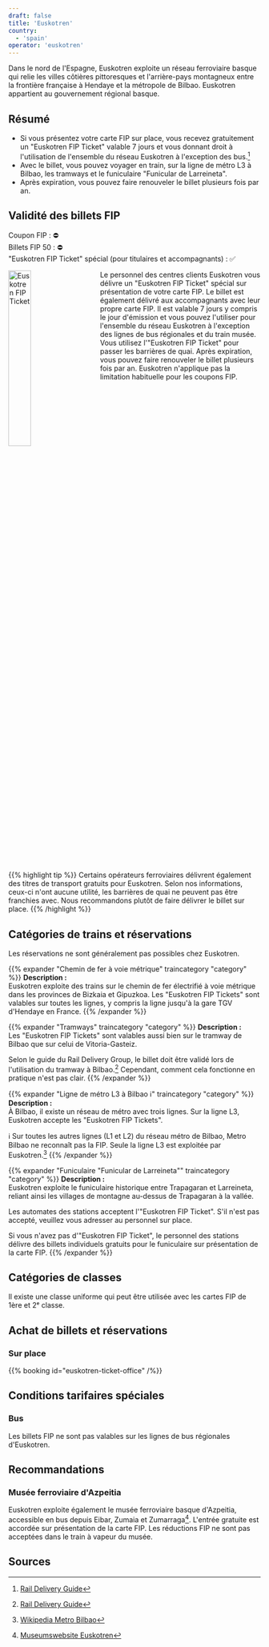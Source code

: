 ```yaml
---
draft: false
title: 'Euskotren'
country:
  - 'spain'
operator: 'euskotren'
---
```


Dans le nord de l'Espagne, Euskotren exploite un réseau ferroviaire basque qui relie les villes côtières pittoresques et l'arrière-pays montagneux entre la frontière française à Hendaye et la métropole de Bilbao. Euskotren appartient au gouvernement régional basque.

## Résumé

- Si vous présentez votre carte FIP sur place, vous recevez gratuitement un "Euskotren FIP Ticket" valable 7 jours et vous donnant droit à l'utilisation de l'ensemble du réseau Euskotren à l'exception des bus.[^1]
- Avec le billet, vous pouvez voyager en train, sur la ligne de métro L3 à Bilbao, les tramways et le funiculaire "Funicular de Larreineta".
- Après expiration, vous pouvez faire renouveler le billet plusieurs fois par an.

## Validité des billets FIP

Coupon FIP : ⛔ \
Billets FIP 50 : ⛔ \
"Euskotren FIP Ticket" spécial (pour titulaires et accompagnants) : ✅

<!-- TODO: Replace with markdown image and find ways to customize width -->
<img src="/en/operator/euskotren/images/euskotren_fip_ticket.webp" alt="Euskotren FIP Ticket" style="width: 30%; float: left; margin-right: 2rem; margin-bottom: 1rem">
Le personnel des centres clients Euskotren vous délivre un "Euskotren FIP Ticket" spécial sur présentation de votre carte FIP.
Le billet est également délivré aux accompagnants avec leur propre carte FIP. Il est valable 7 jours y compris le jour d'émission et vous pouvez l'utiliser pour l'ensemble du réseau Euskotren à l'exception des lignes de bus régionales et du train musée.
Vous utilisez l'"Euskotren FIP Ticket" pour passer les barrières de quai. Après expiration, vous pouvez faire renouveler le billet plusieurs fois par an. Euskotren n'applique pas la limitation habituelle pour les coupons FIP.

<br style="clear:both" />

{{% highlight tip %}}
Certains opérateurs ferroviaires délivrent également des titres de transport gratuits pour Euskotren. Selon nos informations, ceux-ci n'ont aucune utilité, les barrières de quai ne peuvent pas être franchies avec. Nous recommandons plutôt de faire délivrer le billet sur place.
{{% /highlight %}}

## Catégories de trains et réservations

Les réservations ne sont généralement pas possibles chez Euskotren.

{{% expander "Chemin de fer à voie métrique" traincategory "category" %}}
**Description :** \
Euskotren exploite des trains sur le chemin de fer électrifié à voie métrique dans les provinces de Bizkaia et Gipuzkoa. Les "Euskotren FIP Tickets" sont valables sur toutes les lignes, y compris la ligne jusqu'à la gare TGV d'Hendaye en France.
{{% /expander %}}

{{% expander "Tramways" traincategory "category" %}}
**Description :** \
Les "Euskotren FIP Tickets" sont valables aussi bien sur le tramway de Bilbao que sur celui de Vitoria-Gasteiz.

Selon le guide du Rail Delivery Group, le billet doit être validé lors de l'utilisation du tramway à Bilbao.[^1] Cependant, comment cela fonctionne en pratique n'est pas clair.
{{% /expander %}}

{{% expander "Ligne de métro L3 à Bilbao ℹ️" traincategory "category" %}}
**Description :** \
À Bilbao, il existe un réseau de métro avec trois lignes. Sur la ligne L3, Euskotren accepte les "Euskotren FIP Tickets".

ℹ️ Sur toutes les autres lignes (L1 et L2) du réseau métro de Bilbao, Metro Bilbao ne reconnaît pas la FIP. Seule la ligne L3 est exploitée par Euskotren.[^3]
{{% /expander %}}

{{% expander "Funiculaire \"Funicular de Larreineta\"" traincategory "category" %}}
**Description :** \
Euskotren exploite le funiculaire historique entre Trapagaran et Larreineta, reliant ainsi les villages de montagne au-dessus de Trapagaran à la vallée.

Les automates des stations acceptent l'"Euskotren FIP Ticket". S'il n'est pas accepté, veuillez vous adresser au personnel sur place.

Si vous n'avez pas d'"Euskotren FIP Ticket", le personnel des stations délivre des billets individuels gratuits pour le funiculaire sur présentation de la carte FIP.
{{% /expander %}}

## Catégories de classes

Il existe une classe uniforme qui peut être utilisée avec les cartes FIP de 1ère et 2ᵉ classe.

## Achat de billets et réservations

### Sur place

{{% booking id="euskotren-ticket-office" /%}}

## Conditions tarifaires spéciales

### Bus

Les billets FIP ne sont pas valables sur les lignes de bus régionales d'Euskotren.

## Recommandations

### Musée ferroviaire d'Azpeitia

Euskotren exploite également le musée ferroviaire basque d'Azpeitia, accessible en bus depuis Eibar, Zumaia et Zumarraga[^2]. L'entrée gratuite est accordée sur présentation de la carte FIP. Les réductions FIP ne sont pas acceptées dans le train à vapeur du musée.

## Sources

[^1]: [Rail Delivery Guide](https://www.raildeliverygroup.com/rst/europe-and-fip.html#uk-accordion-99)
[^2]: [Museumswebsite Euskotren](https://euskotren.euskadi.eus/museoa/en/plan-your-visit/)
[^3]: [Wikipedia Metro Bilbao](https://de.wikipedia.org/wiki/Metro_Bilbao)
